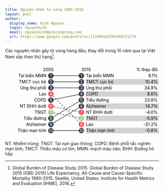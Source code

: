 ```yaml
---
title: Nguyên nhân tử vong 2005-2015
layout: post
author:
  display_name: Kinh Nguyen
  login: nguyenkinh
  email: nguyenkinh@ytecongcong.com
  url: https://www.google.com/profiles/112009149785989721279
---
```


Các nguyên nhân gây tử vong hàng đầu, thay đổi trong 10 năm qua tại Việt Nam sắp theo thứ hạng[^1].

<svg id="deaths-arrow-chart-arrow-diagram" class="arrow-chart-svg" preserveAspectRatio="none" width="100%" height="240">
<g id="deaths-arrow-chart-trs-g" transform="translate(150, 0)">
<g id="deaths-arrow-chart-header-rank-2005-tt">
  <text y="20" x="9" text-anchor="end" dy=".35em">2005</text></g>
<g id="deaths-arrow-chart-header-rank-2015-tt">
  <text y="20" x="100" text-anchor="start" dy=".35em">2015</text></g>
<g id="deaths-arrow-chart-header-percent-change-tt">
  <text y="20" x="350" text-anchor="end" dy=".35em">% thay đổi</text></g>
<g id="deaths-arrow-chart-lines">
  <line id="deaths-arrow-chart-line-494" x1="0" x2="100" y1="40" y2="40" stroke="#4c4c4e" stroke-width="2" stroke-dasharray="none"></line>
  <line id="deaths-arrow-chart-line-493" x1="0" x2="100" y1="60" y2="60" stroke="#4c4c4e" stroke-width="2" stroke-dasharray="none"></line>
  <line id="deaths-arrow-chart-line-426" x1="0" x2="100" y1="80" y2="80" stroke="#4c4c4e" stroke-width="2" stroke-dasharray="none"></line>
  <line id="deaths-arrow-chart-line-297" x1="0" x2="100" y1="100" y2="200" stroke="#4c4c4e" stroke-width="2" stroke-dasharray="5px, 5px"></line>
  <line id="deaths-arrow-chart-line-509" x1="0" x2="100" y1="120" y2="100" stroke="#4c4c4e" stroke-width="2" stroke-dasharray="none"></line>
  <line id="deaths-arrow-chart-line-322" x1="0" x2="100" y1="140" y2="160" stroke="#4c4c4e" stroke-width="2" stroke-dasharray="5px, 5px"></line>
  <line id="deaths-arrow-chart-line-689" x1="0" x2="100" y1="160" y2="180" stroke="#4c4c4e" stroke-width="2" stroke-dasharray="5px, 5px"></line>
  <line id="deaths-arrow-chart-line-587" x1="0" x2="100" y1="180" y2="120" stroke="#4c4c4e" stroke-width="2" stroke-dasharray="none"></line>
  <line id="deaths-arrow-chart-line-543" x1="0" x2="100" y1="200" y2="140" stroke="#4c4c4e" stroke-width="2" stroke-dasharray="none"></line>
  <line id="deaths-arrow-chart-line-589" x1="0" x2="100" y1="220" y2="220" stroke="#4c4c4e" stroke-width="2" stroke-dasharray="none"></line></g>
<g id="deaths-arrow-chart-lines"></g>
<g id="deaths-arrow-chart-circles-tt">
<g id="deaths-arrow-chart-row-tt-0">
  <text y="40" x="-15" text-anchor="end" dy=".35em">Tai biến MMN</text>
<g>
  <circle id="deaths-arrow-chart-circle-2005-494" cx="0" cy="40" r="9" style="fill: #383C4A;"></circle>
  <text y="40" x="0" text-anchor="middle" dy=".35em" fill="#ffffff">1</text></g>
<g>
  <circle id="deaths-arrow-chart-circle-2015-494" cx="100" cy="40" r="9" style="fill: #383C4A;"></circle>
  <text y="40" x="100" text-anchor="middle" dy=".35em" fill="#ffffff">1</text></g>
<g>
  <rect y="31" x="115" width="240" height="18" fill="#d3d3d3" style="visibility: hidden;"></rect>
  <text y="40" x="115" text-anchor="start" dy=".35em">Tai biến MMN</text>
  <text y="40" x="350" text-anchor="end" dy=".35em">8.1%</text></g></g>
<g id="deaths-arrow-chart-row-tt-1">
  <text y="60" x="-15" text-anchor="end" dy=".35em">TMCT cục bộ</text>
<g>
  <circle id="deaths-arrow-chart-circle-2005-493" cx="0" cy="60" r="9" style="fill: #383C4A;"></circle>
  <text y="60" x="0" text-anchor="middle" dy=".35em" fill="#ffffff">2</text></g>
<g>
  <circle id="deaths-arrow-chart-circle-2015-493" cx="100" cy="60" r="9" style="fill: #383C4A;"></circle>
  <text y="60" x="100" text-anchor="middle" dy=".35em" fill="#ffffff">2</text></g>
<g>
  <rect y="51" x="115" width="240" height="18" fill="#d3d3d3" style="visibility: visible;"></rect>
  <text y="60" x="115" text-anchor="start" dy=".35em">TMCT cục bộ</text>
  <text y="60" x="350" text-anchor="end" dy=".35em">10.4%</text></g></g>
<g id="deaths-arrow-chart-row-tt-2">
  <text y="80" x="-15" text-anchor="end" dy=".35em">Ung thư phổi</text>
<g>
  <circle id="deaths-arrow-chart-circle-2005-426" cx="0" cy="80" r="9" style="fill: #383C4A;"></circle>
  <text y="80" x="0" text-anchor="middle" dy=".35em" fill="#ffffff">3</text></g>
<g>
  <circle id="deaths-arrow-chart-circle-2015-426" cx="100" cy="80" r="9" style="fill: #383C4A;"></circle>
  <text y="80" x="100" text-anchor="middle" dy=".35em" fill="#ffffff">3</text></g>
<g>
  <rect y="71" x="115" width="240" height="18" fill="#d3d3d3" style="visibility: hidden;"></rect>
  <text y="80" x="115" text-anchor="start" dy=".35em">Ung thư phổi</text>
  <text y="80" x="350" text-anchor="end" dy=".35em">24.9%</text></g></g>
<g id="deaths-arrow-chart-row-tt-3">
  <text y="100" x="-15" text-anchor="end" dy=".35em">Lao</text>
<g>
  <circle id="deaths-arrow-chart-circle-2005-297" cx="0" cy="100" r="9" style="fill: #F25056;"></circle>
  <text y="100" x="0" text-anchor="middle" dy=".35em" fill="#ffffff">4</text></g>
<g>
  <circle id="deaths-arrow-chart-circle-2015-509" cx="100" cy="100" r="9" style="fill: #383C4A;"></circle>
  <text y="100" x="100" text-anchor="middle" dy=".35em" fill="#ffffff">4</text></g>
<g>
  <rect y="91" x="115" width="240" height="18" fill="#d3d3d3" style="visibility: visible;"></rect>
  <text y="100" x="115" text-anchor="start" dy=".35em">COPD</text>
  <text y="100" x="350" text-anchor="end" dy=".35em">8.6%</text></g></g>
<g id="deaths-arrow-chart-row-tt-4">
  <text y="120" x="-15" text-anchor="end" dy=".35em">COPD</text>
<g>
  <circle id="deaths-arrow-chart-circle-2005-509" cx="0" cy="120" r="9" style="fill: #383C4A;"></circle>
  <text y="120" x="0" text-anchor="middle" dy=".35em" fill="#ffffff">5</text></g>
<g>
  <circle id="deaths-arrow-chart-circle-2015-587" cx="100" cy="120" r="9" style="fill: #383C4A;"></circle>
  <text y="120" x="100" text-anchor="middle" dy=".35em" fill="#ffffff">5</text></g>
<g>
  <rect y="111" x="115" width="240" height="18" fill="#d3d3d3" style="visibility: hidden;"></rect>
  <text y="120" x="115" text-anchor="start" dy=".35em">Tiểu đường</text>
  <text y="120" x="350" text-anchor="end" dy=".35em">23.8%</text></g></g>
<g id="deaths-arrow-chart-row-tt-5">
  <text y="140" x="-15" text-anchor="end" dy=".35em">NT ĐHH dưới</text>
<g>
  <circle id="deaths-arrow-chart-circle-2005-322" cx="0" cy="140" r="9" style="fill: #F25056;"></circle>
  <text y="140" x="0" text-anchor="middle" dy=".35em" fill="#ffffff">6</text></g>
<g>
  <circle id="deaths-arrow-chart-circle-2015-543" cx="100" cy="140" r="9" style="fill: #383C4A;"></circle>
  <text y="140" x="100" text-anchor="middle" dy=".35em" fill="#ffffff">6</text></g>
<g>
  <rect y="131" x="115" width="240" height="18" fill="#d3d3d3" style="visibility: visible;"></rect>
  <text y="140" x="115" text-anchor="start" dy=".35em">Alzheimer</text>
  <text y="140" x="350" text-anchor="end" dy=".35em">14.7%</text></g></g>
<g id="deaths-arrow-chart-row-tt-6">
  <text y="160" x="-15" text-anchor="end" dy=".35em">TNGT</text>
<g>
  <circle id="deaths-arrow-chart-circle-2005-689" cx="0" cy="160" r="9" style="fill: rgb(157, 203, 156);"></circle>
  <text y="160" x="0" text-anchor="middle" dy=".35em" fill="#ffffff">7</text></g>
<g>
  <circle id="deaths-arrow-chart-circle-2015-322" cx="100" cy="160" r="9" style="fill: #F25056;"></circle>
  <text y="160" x="100" text-anchor="middle" dy=".35em" fill="#ffffff">7</text></g>
<g>
  <rect y="151" x="115" width="240" height="18" fill="#d3d3d3" style="visibility: hidden;"></rect>
  <text y="160" x="115" text-anchor="start" dy=".35em">NT ĐHH dưới</text>
  <text y="160" x="350" text-anchor="end" dy=".35em">-4.0%</text></g></g>
<g id="deaths-arrow-chart-row-tt-7">
  <text y="180" x="-15" text-anchor="end" dy=".35em">Tiểu đường</text>
<g>
  <circle id="deaths-arrow-chart-circle-2005-587" cx="0" cy="180" r="9" style="fill: #383C4A;"></circle>
  <text y="180" x="0" text-anchor="middle" dy=".35em" fill="#ffffff">8</text></g>
<g>
  <circle id="deaths-arrow-chart-circle-2015-689" cx="100" cy="180" r="9" style="fill: rgb(157, 203, 156);"></circle>
  <text y="180" x="100" text-anchor="middle" dy=".35em" fill="#ffffff">8</text></g>
<g>
  <rect y="171" x="115" width="240" height="18" fill="#d3d3d3" style="visibility: visible;"></rect>
  <text y="180" x="115" text-anchor="start" dy=".35em">TNGT</text>
  <text y="180" x="350" text-anchor="end" dy=".35em">-5.9%</text></g></g>
<g id="deaths-arrow-chart-row-tt-8">
  <text y="200" x="-15" text-anchor="end" dy=".35em">Alzheimer</text>
<g>
  <circle id="deaths-arrow-chart-circle-2005-543" cx="0" cy="200" r="9" style="fill: #383C4A;"></circle>
  <text y="200" x="0" text-anchor="middle" dy=".35em" fill="#ffffff">9</text></g>
<g>
  <circle id="deaths-arrow-chart-circle-2015-297" cx="100" cy="200" r="9" style="fill: #F25056;"></circle>
  <text y="200" x="100" text-anchor="middle" dy=".35em" fill="#ffffff">9</text></g>
<g>
  <rect y="191" x="115" width="240" height="18" fill="#d3d3d3" style="visibility: hidden;"></rect>
  <text y="200" x="115" text-anchor="start" dy=".35em">Lao</text>
  <text y="200" x="350" text-anchor="end" dy=".35em">-31.2%</text></g></g>
<g id="deaths-arrow-chart-row-tt-9">
  <text y="220" x="-15" text-anchor="end" dy=".35em">Thận mạn tính</text>
<g>
  <circle id="deaths-arrow-chart-circle-2005-589" cx="0" cy="220" r="9" style="fill: #383C4A;"></circle>
  <text y="220" x="0" text-anchor="middle" dy=".35em" fill="#ffffff">10</text></g>
<g>
  <circle id="deaths-arrow-chart-circle-2015-589" cx="100" cy="220" r="9" style="fill: #383C4A;"></circle>
  <text y="220" x="100" text-anchor="middle" dy=".35em" fill="#ffffff">10</text></g>
<g>
  <rect y="211" x="115" width="240" height="18" fill="#d3d3d3" style="visibility: visible;"></rect>
  <text y="220" x="115" text-anchor="start" dy=".35em">Thận mạn tính</text>
  <text y="220" x="350" text-anchor="end" dy=".35em">-0.8%</text></g></g></g>
<g id="deaths-arrow-chart-circles-o"></g></g></svg>

NT: Nhiễm trùng; TNGT: Tai nạn giao thông; COPD: Bệnh phổi tắc nghẽn mạn tính; TMCT: Thiếu máu cơ tim; MMN: mạch máu não; ĐHH: Đường hô hấp

[^1]: Global Burden of Disease Study 2015. Global Burden of Disease Study 2015 (GBD 2015) Life Expectancy, All-Cause and Cause-Specific Mortality 1980-2015. Seattle, United States: Institute for Health Metrics and Evaluation (IHME), 2016.
